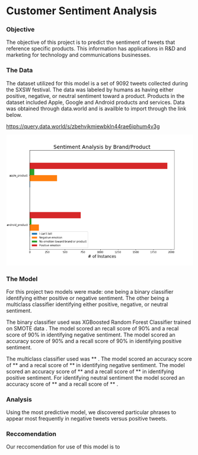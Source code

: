 # Customer Sentiment Analysis

### Objective
The objective of this project is to predict the sentiment of tweets that reference specific products. This information has applications in R&D and marketing for technology and communications businesses.

### The Data
The dataset utilized for this model is a set of 9092 tweets collected during the SXSW festival. The data was labeled by humans as having either positive, negative, or neutral sentiment toward a product. Products in the dataset included Apple, Google and Android products and services. Data was obtained through data.world and is availble to import through the link below. 

https://query.data.world/s/zbehvjkmiewbkln44rae6iphum4v3g

<img src='/figures/SentimentbyProduct.png' />

### The Model
For this project two models were made: one being a binary classifier identifying either positive or negative sentiment. The other being a multiclass classifier identifying either positive, negative, or neutral sentiment.

The binary classifier used was XGBoosted Random Forest Classifier trained on SMOTE data . The model scored an recall score of 90% and a recal score of 90% in identifying negative sentiment. The model scored an accuracy score of 90% and a recall score of 90% in identifying positive sentiment. 



The multiclass classifier used was ** . The model scored an accuracy score of ** and a recal score of ** in identifying negative sentiment. The model scored an accuracy score of ** and a recall score of ** in identifying positive sentiment. For identifying neutral sentiment the model scored an accuracy score of ** and a recall score of ** . 

### Analysis
Using the most predictive model, we discovered particular phrases to appear most frequently in negative tweets versus positive tweets. 

### Reccomendation
Our reccomendation for use of this model is to 

